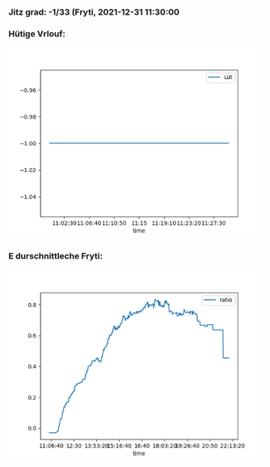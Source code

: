 ### Jitz grad: -1/33 (Fryti, 2021-12-31 11:30:00

### Hütige Vrlouf:
![Graph](Today.png)

### E durschnittleche Fryti:
![Graph](Fryti.png)
